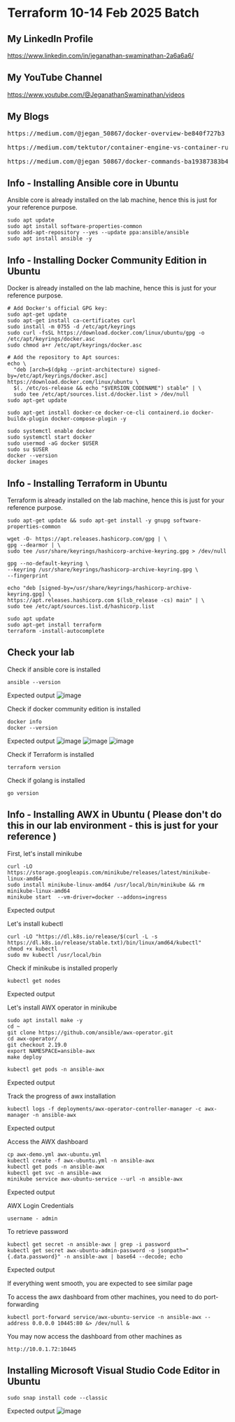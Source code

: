 # Terraform 10-14 Feb 2025 Batch

## My LinkedIn Profile
https://www.linkedin.com/in/jeganathan-swaminathan-2a6a6a6/

## My YouTube Channel
https://www.youtube.com/@JeganathanSwaminathan/videos

## My Blogs
<pre>
https://medium.com/@jegan_50867/docker-overview-be840f727b3

https://medium.com/tektutor/container-engine-vs-container-runtime-667a99042f3

https://medium.com/@jegan_50867/docker-commands-ba19387383b4
</pre>

## Info - Installing Ansible core in Ubuntu
Ansible core is already installed on the lab machine, hence this is just for your reference purpose.

```
sudo apt update
sudo apt install software-properties-common
sudo add-apt-repository --yes --update ppa:ansible/ansible
sudo apt install ansible -y
```

## Info - Installing Docker Community Edition in Ubuntu

Docker is already installed on the lab machine, hence this is just for your reference purpose.
```
# Add Docker's official GPG key:
sudo apt-get update
sudo apt-get install ca-certificates curl
sudo install -m 0755 -d /etc/apt/keyrings
sudo curl -fsSL https://download.docker.com/linux/ubuntu/gpg -o /etc/apt/keyrings/docker.asc
sudo chmod a+r /etc/apt/keyrings/docker.asc

# Add the repository to Apt sources:
echo \
  "deb [arch=$(dpkg --print-architecture) signed-by=/etc/apt/keyrings/docker.asc] https://download.docker.com/linux/ubuntu \
  $(. /etc/os-release && echo "$VERSION_CODENAME") stable" | \
  sudo tee /etc/apt/sources.list.d/docker.list > /dev/null
sudo apt-get update

sudo apt-get install docker-ce docker-ce-cli containerd.io docker-buildx-plugin docker-compose-plugin -y

sudo systemctl enable docker
sudo systemctl start docker
sudo usermod -aG docker $USER
sudo su $USER
docker --version
docker images
```

## Info - Installing Terraform in Ubuntu
Terraform is already installed on the lab machine, hence this is just for your reference purpose.

```
sudo apt-get update && sudo apt-get install -y gnupg software-properties-common

wget -O- https://apt.releases.hashicorp.com/gpg | \
gpg --dearmor | \
sudo tee /usr/share/keyrings/hashicorp-archive-keyring.gpg > /dev/null

gpg --no-default-keyring \
--keyring /usr/share/keyrings/hashicorp-archive-keyring.gpg \
--fingerprint

echo "deb [signed-by=/usr/share/keyrings/hashicorp-archive-keyring.gpg] \
https://apt.releases.hashicorp.com $(lsb_release -cs) main" | \
sudo tee /etc/apt/sources.list.d/hashicorp.list

sudo apt update
sudo apt-get install terraform
terraform -install-autocomplete
```

## Check your lab
Check if ansible core is installed
```
ansible --version
```
Expected output
![image](https://github.com/user-attachments/assets/e93ca9df-15d3-45bc-964f-646b834d5b26)

Check if docker community edition is installed
```
docker info
docker --version
```

Expected output
![image](https://github.com/user-attachments/assets/eb37436d-1b15-4ce6-ba45-d59ef457ee65)
![image](https://github.com/user-attachments/assets/cbdc12d2-458d-4035-941b-157cfb89c942)
![image](https://github.com/user-attachments/assets/f9146be5-4789-4888-b9bf-0fcdad1ed8e7)

Check if Terraform is installed
```
terraform version
```

Check if golang is installed
```
go version
```

## Info - Installing AWX in Ubuntu ( Please don't do this in our lab environment - this is just for your reference )

First, let's install minikube
```
curl -LO https://storage.googleapis.com/minikube/releases/latest/minikube-linux-amd64
sudo install minikube-linux-amd64 /usr/local/bin/minikube && rm minikube-linux-amd64
minikube start  --vm-driver=docker --addons=ingress
```

Expected output

Let's install kubectl 
```
curl -LO "https://dl.k8s.io/release/$(curl -L -s https://dl.k8s.io/release/stable.txt)/bin/linux/amd64/kubectl"
chmod +x kubectl
sudo mv kubectl /usr/local/bin
```

Check if minikube is installed properly
```
kubectl get nodes
```

Expected output

Let's install AWX operator in minikube
```
sudo apt install make -y
cd ~
git clone https://github.com/ansible/awx-operator.git
cd awx-operator/
git checkout 2.19.0
export NAMESPACE=ansible-awx
make deploy

kubectl get pods -n ansible-awx
```

Expected output

Track the progress of awx installation
```
kubectl logs -f deployments/awx-operator-controller-manager -c awx-manager -n ansible-awx
```

Expected output


Access the AWX dashboard
```
cp awx-demo.yml awx-ubuntu.yml
kubectl create -f awx-ubuntu.yml -n ansible-awx
kubectl get pods -n ansible-awx
kubectl get svc -n ansible-awx
minikube service awx-ubuntu-service --url -n ansible-awx
```
Expected output


AWX Login Credentials
```
username - admin
```

To retrieve password
```
kubectl get secret -n ansible-awx | grep -i password
kubectl get secret awx-ubuntu-admin-password -o jsonpath="{.data.password}" -n ansible-awx | base64 --decode; echo
```

Expected output


If everything went smooth, you are expected to see similar page


To access the awx dashboard from other machines, you need to do port-forwarding
```
kubectl port-forward service/awx-ubuntu-service -n ansible-awx --address 0.0.0.0 10445:80 &> /dev/null &
```

You may now access the dashboard from other machines as
```
http://10.0.1.72:10445
```

## Installing Microsoft Visual Studio Code Editor in Ubuntu
```
sudo snap install code --classic
```

Expected output
![image](https://github.com/user-attachments/assets/7d8842c2-a84c-43fd-861e-2ceafeefbb7b)

